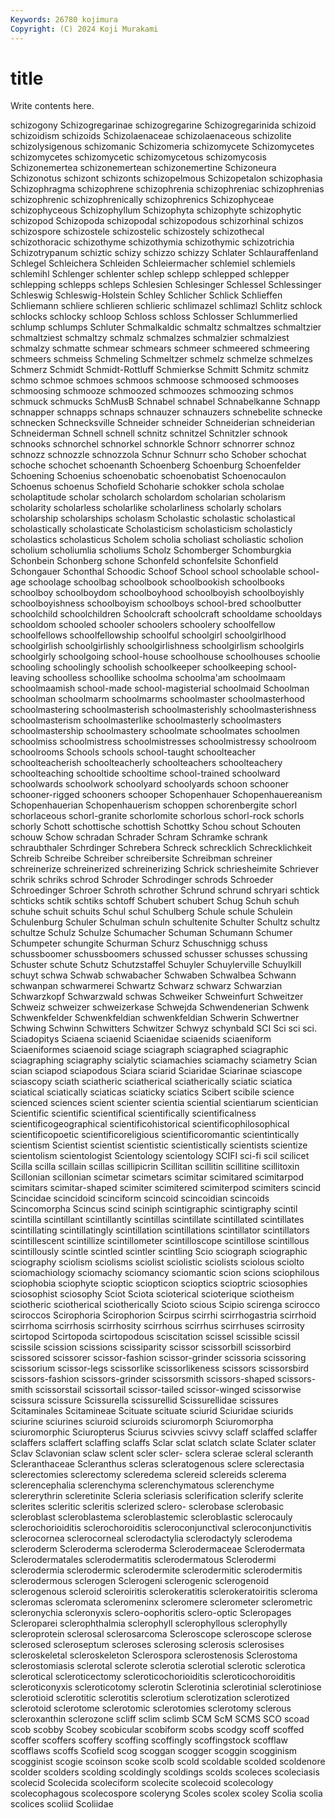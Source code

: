 ```yaml
---
Keywords: 26780 kojimura
Copyright: (C) 2024 Koji Murakami
---
```


# title

Write contents here.



 schizogony Schizogregarinae schizogregarine Schizogregarinida schizoid
schizoidism schizoids Schizolaenaceae schizolaenaceous schizolite schizolysigenous schizomanic Schizomeria schizomycete Schizomycetes
schizomycetes schizomycetic schizomycetous schizomycosis Schizonemertea schizonemertean schizonemertine Schizoneura Schizonotus schizont
schizonts schizopelmous Schizopetalon schizophasia Schizophragma schizophrene schizophrenia schizophreniac schizophrenias schizophrenic
schizophrenically schizophrenics Schizophyceae schizophyceous Schizophyllum Schizophyta schizophyte schizophytic schizopod Schizopoda
schizopodal schizopodous schizorhinal schizos schizospore schizostele schizostelic schizostely schizothecal schizothoracic
schizothyme schizothymia schizothymic schizotrichia Schizotrypanum schiztic schizy schizzo schizzy Schlater
Schlauraffenland Schlegel Schleichera Schleiden Schleiermacher schlemiel schlemiels schlemihl Schlenger schlenter
schlep schlepp schlepped schlepper schlepping schlepps schleps Schlesien Schlesinger Schlessel
Schlessinger Schleswig Schleswig-Holstein Schley Schlicher Schlick Schlieffen Schliemann schliere schlieren
schlieric schlimazel schlimazl Schlitz schlock schlocks schlocky schloop Schloss schloss
Schlosser Schlummerlied schlump schlumps Schluter Schmalkaldic schmaltz schmaltzes schmaltzier schmaltziest
schmaltzy schmalz schmalzes schmalzier schmalziest schmalzy schmatte schmear schmears schmeer
schmeered schmeering schmeers schmeiss Schmeling Schmeltzer schmelz schmelze schmelzes Schmerz
Schmidt Schmidt-Rottluff Schmierkse Schmitt Schmitz schmitz schmo schmoe schmoes schmoos
schmoose schmoosed schmooses schmoosing schmooze schmoozed schmoozes schmoozing schmos schmuck
schmucks SchMusB Schnabel schnabel Schnabelkanne Schnapp schnapper schnapps schnaps schnauzer
schnauzers schnebelite schnecke schnecken Schnecksville Schneider schneider Schneiderian schneiderian Schneiderman
Schnell schnell schnitz schnitzel Schnitzler schnook schnooks schnorchel schnorkel schnorkle
Schnorr schnorrer schnoz schnozz schnozzle schnozzola Schnur Schnurr scho Schober
schochat schoche schochet schoenanth Schoenberg Schoenburg Schoenfelder Schoening Schoenius schoenobatic
schoenobatist Schoenocaulon Schoenus schoenus Schofield Schoharie schokker schola scholae scholaptitude
scholar scholarch scholardom scholarian scholarism scholarity scholarless scholarlike scholarliness scholarly
scholars scholarship scholarships scholasm Scholastic scholastic scholastical scholastically scholasticate Scholasticism
scholasticism scholasticly scholastics scholasticus Scholem scholia scholiast scholiastic scholion scholium
scholiumlia scholiums Scholz Schomberger Schomburgkia Schonbein Schonberg schone Schonfeld schonfelsite
Schonfield Schongauer Schonthal Schoodic Schoof School school schoolable school-age schoolage
schoolbag schoolbook schoolbookish schoolbooks schoolboy schoolboydom schoolboyhood schoolboyish schoolboyishly schoolboyishness
schoolboyism schoolboys school-bred schoolbutter schoolchild schoolchildren Schoolcraft schoolcraft schooldame schooldays
schooldom schooled schooler schoolers schoolery schoolfellow schoolfellows schoolfellowship schoolful schoolgirl
schoolgirlhood schoolgirlish schoolgirlishly schoolgirlishness schoolgirlism schoolgirls schoolgirly schoolgoing school-house schoolhouse
schoolhouses schoolie schooling schoolingly schoolish schoolkeeper schoolkeeping school-leaving schoolless schoollike
schoolma schoolma'am schoolmaam schoolmaamish school-made school-magisterial schoolmaid Schoolman schoolman schoolmarm
schoolmarms schoolmaster schoolmasterhood schoolmastering schoolmasterish schoolmasterishly schoolmasterishness schoolmasterism schoolmasterlike schoolmasterly
schoolmasters schoolmastership schoolmastery schoolmate schoolmates schoolmen schoolmiss schoolmistress schoolmistresses schoolmistressy
schoolroom schoolrooms Schools schools school-taught schoolteacher schoolteacherish schoolteacherly schoolteachers schoolteachery
schoolteaching schooltide schooltime school-trained schoolward schoolwards schoolwork schoolyard schoolyards schoon
schooner schooner-rigged schooners schooper Schopenhauer Schopenhauereanism Schopenhauerian Schopenhauerism schoppen schorenbergite
schorl schorlaceous schorl-granite schorlomite schorlous schorl-rock schorls schorly Schott schottische
schottish Schottky Schou schout Schouten schouw Schow schradan Schrader Schram
Schramke schrank schraubthaler Schrdinger Schrebera Schreck schrecklich Schrecklichkeit Schreib Schreibe
Schreiber schreibersite Schreibman schreiner schreinerize schreinerized schreinerizing Schrick schriesheimite Schriever
schrik schriks schrod Schroder Schrodinger schrods Schroeder Schroedinger Schroer Schroth
schrother Schrund schrund schryari schtick schticks schtik schtiks schtoff Schubert
schubert Schug Schuh schuh schuhe schuit schuits Schul schul Schulberg
Schule schule Schulein Schulenburg Schuler Schulman schuln schultenite Schulter Schultz
schultz schultze Schulz Schulze Schumacher Schuman Schumann Schumer Schumpeter schungite
Schurman Schurz Schuschnigg schuss schussboomer schussboomers schussed schusser schusses schussing
Schuster schute Schutz Schutzstaffel Schuyler Schuylerville Schuylkill schuyt schwa Schwab
schwabacher Schwaben Schwalbea Schwann schwanpan schwarmerei Schwartz Schwarz schwarz Schwarzian
Schwarzkopf Schwarzwald schwas Schweiker Schweinfurt Schweitzer Schweiz schweizer schweizerkase Schwejda
Schwendenerian Schwenk Schwenkfelder Schwenkfeldian schwenkfeldian Schwerin Schwertner Schwing Schwinn Schwitters
Schwitzer Schwyz schynbald SCI Sci sci sci. Sciadopitys Sciaena sciaenid
Sciaenidae sciaenids sciaeniform Sciaeniformes sciaenoid sciage sciagraph sciagraphed sciagraphic sciagraphing
sciagraphy scialytic sciamachies sciamachy sciametry Scian scian sciapod sciapodous Sciara
sciarid Sciaridae Sciarinae sciascope sciascopy sciath sciatheric sciatherical sciatherically sciatic
sciatica sciatical sciatically sciaticas sciaticky sciatics Scibert scibile science scienced
sciences scient scienter scientia sciential scientiarum scientician Scientific scientific scientifical
scientifically scientificalness scientificogeographical scientificohistorical scientificophilosophical scientificopoetic scientificoreligious scientificoromantic scientintically scientism
Scientist scientist scientistic scientistically scientists scientize scientolism scientologist Scientology scientology
SCIFI sci-fi scil scilicet Scilla scilla scillain scillas scillipicrin Scillitan
scillitin scillitine scillitoxin Scillonian scillonian scimetar scimetars scimitar scimitared scimitarpod
scimitars scimitar-shaped scimiter scimitered scimiterpod scimiters scincid Scincidae scincidoid scinciform
scincoid scincoidian scincoids Scincomorpha Scincus scind sciniph scintigraphic scintigraphy scintil
scintilla scintillant scintillantly scintillas scintillate scintillated scintillates scintillating scintillatingly scintillation
scintillations scintillator scintillators scintillescent scintillize scintillometer scintilloscope scintillose scintillous scintillously
scintle scintled scintler scintling Scio sciograph sciographic sciography sciolism sciolisms
sciolist sciolistic sciolists sciolous sciolto sciomachiology sciomachy sciomancy sciomantic scion
scions sciophilous sciophobia sciophyte scioptic sciopticon scioptics scioptric sciosophies sciosophist
sciosophy Sciot Sciota scioterical scioterique sciotheism sciotheric sciotherical sciotherically Scioto
scious Scipio scirenga scirocco sciroccos Scirophoria Scirophorion Scirpus scirrhi scirrhogastria
scirrhoid scirrhoma scirrhosis scirrhosity scirrhous scirrhus scirrhuses scirrosity scirtopod Scirtopoda
scirtopodous sciscitation scissel scissible scissil scissile scission scissions scissiparity scissor
scissorbill scissorbird scissored scissorer scissor-fashion scissor-grinder scissoria scissoring scissorium scissor-legs
scissorlike scissorlikeness scissors scissorsbird scissors-fashion scissors-grinder scissorsmith scissors-shaped scissors-smith scissorstail
scissortail scissor-tailed scissor-winged scissorwise scissura scissure Scissurella scissurellid Scissurellidae scissures
Scitaminales Scitamineae Scituate scituate sciurid Sciuridae sciurids sciurine sciurines sciuroid
sciuroids sciuromorph Sciuromorpha sciuromorphic Sciuropterus Sciurus scivvies scivvy sclaff sclaffed
sclaffer sclaffers sclaffert sclaffing sclaffs Sclar sclat sclatch sclate Sclater
sclater Sclav Sclavonian sclaw sclent scler scler- sclera sclerae scleral
scleranth Scleranthaceae Scleranthus scleras scleratogenous sclere sclerectasia sclerectomies sclerectomy scleredema
sclereid sclereids sclerema sclerencephalia sclerenchyma sclerenchymatous sclerenchyme sclererythrin scleretinite Scleria
scleriasis sclerification sclerify sclerite sclerites scleritic scleritis sclerized sclero- sclerobase
sclerobasic scleroblast scleroblastema scleroblastemic scleroblastic sclerocauly sclerochorioiditis sclerochoroiditis scleroconjunctival scleroconjunctivitis
sclerocornea sclerocorneal sclerodactylia sclerodactyly sclerodema scleroderm Scleroderma scleroderma Sclerodermaceae Sclerodermata
Sclerodermatales sclerodermatitis sclerodermatous Sclerodermi sclerodermia sclerodermic sclerodermite sclerodermitic sclerodermitis sclerodermous
sclerogen Sclerogeni sclerogenic sclerogenoid sclerogenous scleroid scleroiritis sclerokeratitis sclerokeratoiritis scleroma
scleromas scleromata scleromeninx scleromere sclerometer sclerometric scleronychia scleronyxis sclero-oophoritis sclero-optic
Scleropages Scleroparei sclerophthalmia sclerophyll sclerophyllous sclerophylly scleroprotein sclerosal sclerosarcoma Scleroscope
scleroscope sclerose sclerosed scleroseptum scleroses sclerosing sclerosis sclerosises scleroskeletal scleroskeleton
Sclerospora sclerostenosis Sclerostoma sclerostomiasis sclerotal sclerote sclerotia sclerotial sclerotic sclerotica
sclerotical scleroticectomy scleroticochorioiditis scleroticochoroiditis scleroticonyxis scleroticotomy sclerotin Sclerotinia sclerotinial sclerotiniose
sclerotioid sclerotitic sclerotitis sclerotium sclerotization sclerotized sclerotoid sclerotome sclerotomic sclerotomies
sclerotomy sclerous scleroxanthin sclerozone scliff sclim sclimb SCM ScM SCMS
SCO scoad scob scobby Scobey scobicular scobiform scobs scodgy scoff
scoffed scoffer scoffers scoffery scoffing scoffingly scoffingstock scofflaw scofflaws scoffs
Scofield scog scoggan scogger scoggin scogginism scogginist scogie scoinson scoke
scolb scold scoldable scolded scoldenore scolder scolders scolding scoldingly scoldings
scolds scoleces scoleciasis scolecid Scolecida scoleciform scolecite scolecoid scolecology scolecophagous
scolecospore scoleryng Scoles scolex scoley Scolia scolia scolices scoliid Scoliidae
